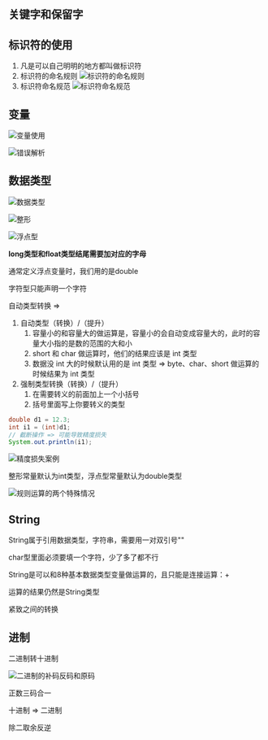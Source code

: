 ## 关键字和保留字

## 标识符的使用
1. 凡是可以自己明明的地方都叫做标识符
2. 标识符的命名规则
	![标识符的命名规则](https://cdn.jsdelivr.net/gh/Vixcity/FigureBed/img/202112222030487.png)
3. 标识符命名规范
	![标识符命名规范](https://cdn.jsdelivr.net/gh/Vixcity/FigureBed/img/202112222035947.png)
	
## 变量
![变量使用](https://cdn.jsdelivr.net/gh/Vixcity/FigureBed/img/202112222057283.png)

![错误解析](https://cdn.jsdelivr.net/gh/Vixcity/FigureBed/img/202112222100225.png)

## 数据类型
![数据类型](https://cdn.jsdelivr.net/gh/Vixcity/FigureBed/img/202112222109535.png)

![整形](https://cdn.jsdelivr.net/gh/Vixcity/FigureBed/img/202112222119759.png)

![浮点型](https://cdn.jsdelivr.net/gh/Vixcity/FigureBed/img/202112222120295.png)

**long类型和float类型结尾需要加对应的字母**

通常定义浮点变量时，我们用的是double

字符型只能声明一个字符

自动类型转换 => 
1. 自动类型（转换）/（提升）
	1. 容量小的和容量大的做运算是，容量小的会自动变成容量大的，此时的容量大小指的是数的范围的大和小
	2. short 和 char 做运算时，他们的结果应该是 int 类型  
	3. 数据没 int 大的时候默认用的是 int 类型 => byte、char、short 做运算的时候结果为 int 类型
2. 强制类型转换（转换）/（提升）
	1. 在需要转义的前面加上一个小括号
	2. 括号里面写上你要转义的类型

```java
double d1 = 12.3;  
int i1 = (int)d1;
// 截断操作 => 可能导致精度损失
System.out.println(i1);
```

![精度损失案例](https://cdn.jsdelivr.net/gh/Vixcity/FigureBed/img/202112242138510.png)

整形常量默认为int类型，浮点型常量默认为double类型

![规则运算的两个特殊情况](https://cdn.jsdelivr.net/gh/Vixcity/FigureBed/img/202112242145867.png)

## String
String属于引用数据类型，字符串，需要用一对双引号""

char型里面必须要填一个字符，少了多了都不行

String是可以和8种基本数据类型变量做运算的，且只能是连接运算：+

运算的结果仍然是String类型

紧致之间的转换

## 进制
二进制转十进制

![二进制的补码反码和原码](https://cdn.jsdelivr.net/gh/Vixcity/FigureBed/img/202112261444479.png)

正数三码合一

十进制 => 二进制

除二取余反逆
